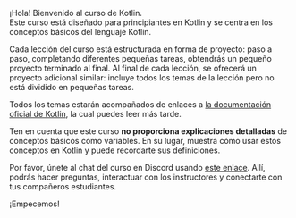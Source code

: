 ¡Hola! Bienvenido al curso de Kotlin.  
Este curso está diseñado para principiantes en Kotlin y se centra en los conceptos básicos del lenguaje Kotlin.

Cada lección del curso está estructurada en forma de proyecto: paso a paso, completando diferentes pequeñas tareas, obtendrás un pequeño proyecto terminado al final. Al final de cada lección, se ofrecerá un proyecto adicional similar: incluye todos los temas de la lección pero no está dividido en pequeñas tareas.

Todos los temas estarán acompañados de enlaces a [la documentación oficial de Kotlin](https://kotlinlang.org/docs/home.html), la cual puedes leer más tarde.

Ten en cuenta que este curso **no proporciona explicaciones detalladas** de conceptos básicos como variables. En su lugar, muestra cómo usar estos conceptos en Kotlin y puede recordarte sus definiciones.

Por favor, únete al chat del curso en Discord usando [este enlace](https://discord.gg/pN3kfttB). Allí, podrás hacer preguntas, interactuar con los instructores y conectarte con tus compañeros estudiantes.

¡Empecemos!